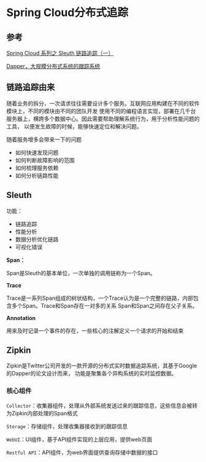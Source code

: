 # Spring Cloud分布式追踪

## 参考

[Spring Cloud 系列之 Sleuth 链路追踪（一）](https://www.cnblogs.com/mrhelloworld/p/sleuth1.html)

[Dapper，大规模分布式系统的跟踪系统](http://bigbully.github.io/Dapper-translation/)

## 链路追踪由来

随着业务的拆分，一次请求往往需要设计多个服务。互联网应用构建在不同的软件模块上，不同的模块由不同的团队开发
使用不同的编程语言实现，部署在几千台服务器上，横跨多个数据中心。因此需要帮助理解系统行为，用于分析性能问题的工具，
以便发生故障的时候，能够快速定位和解决问题。

随着服务增多会带来一下的问题

* 如何快速发现问题
* 如何判断故障影响的范围
* 如何梳理服务依赖
* 如何分析链路性能

## Sleuth

功能：

* 链路追踪
* 性能分析
* 数据分析优化链路
* 可视化错误

**Span：**

Span是Sleuth的基本单位，一次单独的调用链称为一个Span。

**Trace**

Trace是一系列Span组成的树状结构，一个Trace认为是一个完整的链路，内部包含多个Span。Trace和Span存在一对多的关系
Span和Span之间存在父子关系。

**Annotation**

用来及时记录一个事件的存在，一些核心的注解定义一个请求的开始和结束

## Zipkin

Zipkin是Twitter公司开发的一款开源的分布式实时数据追踪系统，其基于Google的Dapper的论文设计而来，
功能是聚集各个异构系统的实时监控数据。

### 核心组件

`Collector`：收集器组件，处理从外部系统发送过来的跟踪信息，这些信息会被转为Zipkin内部处理的Span格式

`Storage`：存储组件，处理收集器接收到的跟踪信息

`WebUI`：UI组件，基于API组件实现的上层应用，提供web页面

`Restful API`：API组件，为web界面提供查询存储中数据的接口

